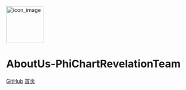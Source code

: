 <img src="https://pcrt-team.github.io/About-us/pcrt_icon_1024x1024.png" alt="icon_image" width=100 height=100/>

# AboutUs-PhiChartRevelationTeam
[GitHub](https://github.com/PCRT-Team)
[首页](md/home)